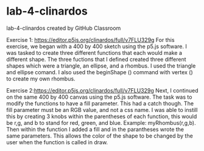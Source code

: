 # lab-4-clinardos
lab-4-clinardos created by GitHub Classroom

Exercise 1: https://editor.p5js.org/clinardos/full/v7FLU329g For this exercise, we began with a 400 by 400 sketch using the p5.js software. I was tasked to create three different functions that each would make a different shape. The three fuctions that I defined created three different shapes which were a triangle, an ellipse, and a rhombus. I used the triangle and ellipse comand. I also used the beginShape () command with vertex () to create my own rhombus. 

Exercise 2:https://editor.p5js.org/clinardos/full/v7FLU329g Next, I continued on the same 400 by 400 canvas using the p5.js software. The task was to modify the functions to have a fill parameter. This had a catch though. The fill parameter must be an RGB value, and not a css name. I was able to instill this by creating 3 knobs within the parentheses of each function, this would be r,g, and b to stand for red, green, and blue. Example: myRhombus(r,g,b). Then within the function I added a fill and in the parantheses wrote the same parameters. This allows the color of the shape to be changed by the user when the function is called in draw. 
